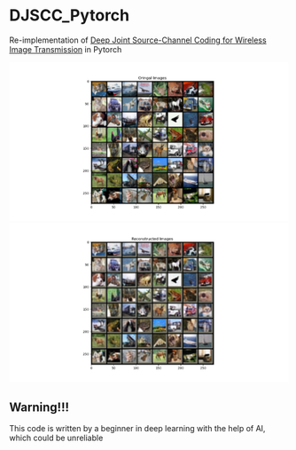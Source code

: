 # DJSCC_Pytorch
Re-implementation of [Deep Joint Source-Channel Coding for Wireless Image Transmission](https://ieeexplore.ieee.org/document/8723589) in Pytorch

![Image text](https://github.com/Spark117318/DJSCC_Pytorch/blob/main/Figure_1.png)
  ![Image text](https://github.com/Spark117318/DJSCC_Pytorch/blob/main/Figure_2.png)

## Warning!!!
This code is written by a beginner in deep learning with the help of AI, which could be unreliable
